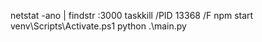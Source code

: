 netstat -ano | findstr :3000
taskkill /PID 13368 /F
npm start
 venv\Scripts\Activate.ps1 
  python .\main.py
